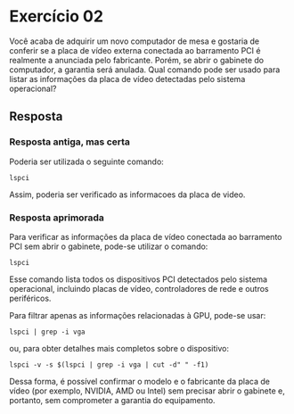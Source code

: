 # Exercício 02

Você acaba de adquirir um novo computador de mesa e gostaria de conferir se a placa de vídeo externa conectada ao barramento PCI é realmente a anunciada pelo fabricante. Porém, se abrir o gabinete do computador, a garantia será anulada. Qual comando pode ser usado para listar as informações da placa de vídeo detectadas pelo sistema operacional?

## Resposta

### Resposta antiga, mas certa

Poderia ser utilizada o seguinte comando:

    lspci

Assim, poderia ser verificado as informacoes da placa de video.

### Resposta aprimorada

Para verificar as informações da placa de vídeo conectada ao barramento PCI sem abrir o gabinete, pode-se utilizar o comando:

    lspci

Esse comando lista todos os dispositivos PCI detectados pelo sistema operacional, incluindo placas de vídeo, controladores de rede e outros periféricos.

Para filtrar apenas as informações relacionadas à GPU, pode-se usar:

    lspci | grep -i vga

ou, para obter detalhes mais completos sobre o dispositivo:

    lspci -v -s $(lspci | grep -i vga | cut -d" " -f1)

Dessa forma, é possível confirmar o modelo e o fabricante da placa de vídeo (por exemplo, NVIDIA, AMD ou Intel) sem precisar abrir o gabinete e, portanto, sem comprometer a garantia do equipamento.
